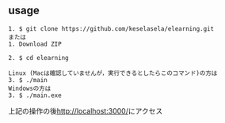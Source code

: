 ## usage

```
1. $ git clone https://github.com/keselasela/elearning.git
または
1. Download ZIP

2. $ cd elearning

Linux (Macは確認していませんが，実行できるとしたらこのコマンド)の方は
3. $ ./main
Windowsの方は
3. $ ./main.exe
```
上記の操作の後[http://localhost:3000/](http://localhost:3000/)にアクセス
